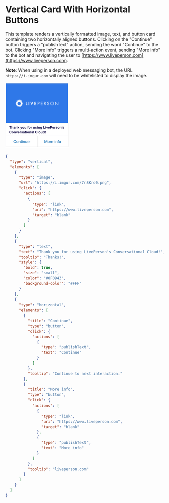 # Vertical Card With Horizontal Buttons

This template renders a vertically formatted image, text, and button card containing two horizontally aligned buttons. Clicking on the "Continue" button triggers a "publishText" action, sending the word "Continue" to the bot. Clicking "More info" triggers a multi-action event, sending "More info" to the bot and navigating the user to [https://www.liveperson.com](https://www.liveperson.com).

**Note**: When using in a deployed web messaging bot, the URL `https://i.imgur.com` will need to be whitelisted to display the image.

![vertical-card-with-horizontal-buttons](Vertical_Card_With_Horizontal_Buttons.png)

```json
{
  "type": "vertical",
  "elements": [
    {
      "type": "image",
      "url": "https://i.imgur.com/7nSKrd0.png",
      "click": {
        "actions": [
          {
            "type": "link",
            "uri": "https://www.liveperson.com",
            "target": "blank"
          }
        ]
      }
    },
    {
      "type": "text",
      "text": "Thank you for using LivePerson's Conversational Cloud!",
      "tooltip": "Thanks!",
      "style": {
        "bold": true,
        "size": "small",
        "color": "#0F0943",
        "background-color": "#FFF"
      }
    },
    {
      "type": "horizontal",
      "elements": [
        {
          "title": "Continue",
          "type": "button",
          "click": {
            "actions": [
              {
                "type": "publishText",
                "text": "Continue"
              }
            ]
          },
          "tooltip": "Continue to next interaction."
        },
        {
          "title": "More info",
          "type": "button",
          "click": {
            "actions": [
              {
                "type": "link",
                "uri": "https://www.liveperson.com",
                "target": "blank"
              },
              {
                "type": "publishText",
                "text": "More info"
              }
            ]
          },
          "tooltip": "liveperson.com"
        }
      ]
    }
  ]
}

```
